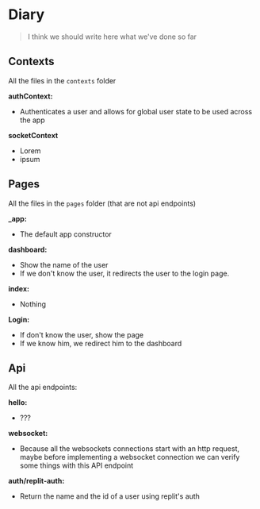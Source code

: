# Diary
> I think we should write here what we've done so far

## Contexts
All the files in the `contexts` folder

**authContext:**
* Authenticates a user and allows for global user state to be used across the app

**socketContext**
* Lorem
* ipsum

## Pages
All the files in the `pages` folder (that are not api endpoints)

**_app:**
* The default app constructor

**dashboard:**
* Show the name of the user
* If we don't know the user, it redirects the user to the login page.

**index:**
* Nothing

**Login:**
* If don't know the user, show the page
* If we know him, we redirect him to the dashboard


## Api
All the api endpoints:

**hello:**
* ???

**websocket:**
* Because all the websockets connections start with an http request, maybe before implementing a websocket connection we can verify some things with this API endpoint

**auth/replit-auth:**
* Return the name and the id of a user using replit's auth